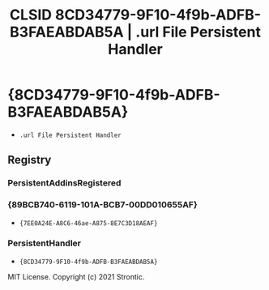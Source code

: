 ﻿---
title: "CLSID 8CD34779-9F10-4f9b-ADFB-B3FAEABDAB5A | .url File Persistent Handler"
excerpt: What is COM-Object CLSID 8CD34779-9F10-4f9b-ADFB-B3FAEABDAB5A?
---

# {8CD34779-9F10-4f9b-ADFB-B3FAEABDAB5A}

* `.url File Persistent Handler`

## Registry


### PersistentAddinsRegistered


### {89BCB740-6119-101A-BCB7-00DD010655AF}

* `{7EE0A24E-A8C6-46ae-A875-8E7C3D18AEAF}`

### PersistentHandler

* `{8CD34779-9F10-4f9b-ADFB-B3FAEABDAB5A}`

MIT License. Copyright (c) 2021 Strontic.


